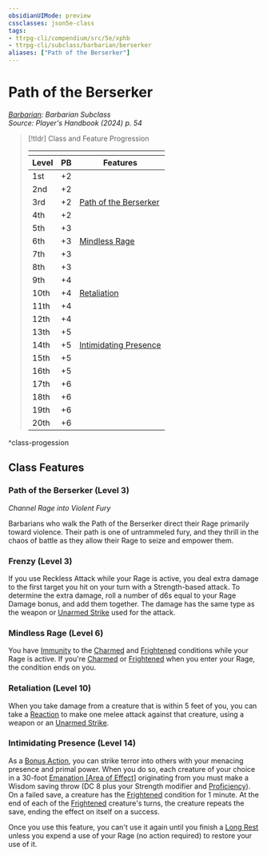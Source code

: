 ```yaml
---
obsidianUIMode: preview
cssclasses: json5e-class
tags:
- ttrpg-cli/compendium/src/5e/xphb
- ttrpg-cli/subclass/barbarian/berserker
aliases: ["Path of the Berserker"]
---
```

# Path of the Berserker
*[Barbarian](barbarian-xphb.md): Barbarian Subclass*  
*Source: Player's Handbook (2024) p. 54*  

> [!tldr] Class and Feature Progression
> 
> <table class="class-progression">
> <thead>
> <tr><th colspan='3'></th></tr>
> <tr class="class-progression"><th class"level">Level</th><th class"pb">PB</th><th class"feature">Features</th></tr>
> </thead><tbody>
> <tr class="class-progression"><td class"level">1st</td><td class"pb">+2</td><td class"feature"></td></tr>
> <tr class="class-progression"><td class"level">2nd</td><td class"pb">+2</td><td class"feature"></td></tr>
> <tr class="class-progression"><td class"level">3rd</td><td class"pb">+2</td><td class"feature"><a href='#Path%20of%20the%20Berserker%20(Level%203)'>Path of the Berserker</a></td></tr>
> <tr class="class-progression"><td class"level">4th</td><td class"pb">+2</td><td class"feature"></td></tr>
> <tr class="class-progression"><td class"level">5th</td><td class"pb">+3</td><td class"feature"></td></tr>
> <tr class="class-progression"><td class"level">6th</td><td class"pb">+3</td><td class"feature"><a href='#Mindless%20Rage%20(Level%206)'>Mindless Rage</a></td></tr>
> <tr class="class-progression"><td class"level">7th</td><td class"pb">+3</td><td class"feature"></td></tr>
> <tr class="class-progression"><td class"level">8th</td><td class"pb">+3</td><td class"feature"></td></tr>
> <tr class="class-progression"><td class"level">9th</td><td class"pb">+4</td><td class"feature"></td></tr>
> <tr class="class-progression"><td class"level">10th</td><td class"pb">+4</td><td class"feature"><a href='#Retaliation%20(Level%2010)'>Retaliation</a></td></tr>
> <tr class="class-progression"><td class"level">11th</td><td class"pb">+4</td><td class"feature"></td></tr>
> <tr class="class-progression"><td class"level">12th</td><td class"pb">+4</td><td class"feature"></td></tr>
> <tr class="class-progression"><td class"level">13th</td><td class"pb">+5</td><td class"feature"></td></tr>
> <tr class="class-progression"><td class"level">14th</td><td class"pb">+5</td><td class"feature"><a href='#Intimidating%20Presence%20(Level%2014)'>Intimidating Presence</a></td></tr>
> <tr class="class-progression"><td class"level">15th</td><td class"pb">+5</td><td class"feature"></td></tr>
> <tr class="class-progression"><td class"level">16th</td><td class"pb">+5</td><td class"feature"></td></tr>
> <tr class="class-progression"><td class"level">17th</td><td class"pb">+6</td><td class"feature"></td></tr>
> <tr class="class-progression"><td class"level">18th</td><td class"pb">+6</td><td class"feature"></td></tr>
> <tr class="class-progression"><td class"level">19th</td><td class"pb">+6</td><td class"feature"></td></tr>
> <tr class="class-progression"><td class"level">20th</td><td class"pb">+6</td><td class"feature"></td></tr>
> </tbody></table>
^class-progession


## Class Features

### Path of the Berserker (Level 3)

*Channel Rage into Violent Fury*

Barbarians who walk the Path of the Berserker direct their Rage primarily toward violence. Their path is one of untrammeled fury, and they thrill in the chaos of battle as they allow their Rage to seize and empower them.

### Frenzy (Level 3)

If you use Reckless Attack while your Rage is active, you deal extra damage to the first target you hit on your turn with a Strength-based attack. To determine the extra damage, roll a number of d6s equal to your Rage Damage bonus, and add them together. The damage has the same type as the weapon or [Unarmed Strike](3-Mechanics/CLI/rules/variant-rules/unarmed-strike-xphb.md) used for the attack.

### Mindless Rage (Level 6)

You have [Immunity](3-Mechanics/CLI/rules/variant-rules/immunity-xphb.md) to the [Charmed](3-Mechanics/CLI/rules/conditions.md#Charmed) and [Frightened](3-Mechanics/CLI/rules/conditions.md#Frightened) conditions while your Rage is active. If you're [Charmed](3-Mechanics/CLI/rules/conditions.md#Charmed) or [Frightened](3-Mechanics/CLI/rules/conditions.md#Frightened) when you enter your Rage, the condition ends on you.

### Retaliation (Level 10)

When you take damage from a creature that is within 5 feet of you, you can take a [Reaction](3-Mechanics/CLI/rules/variant-rules/reaction-xphb.md) to make one melee attack against that creature, using a weapon or an [Unarmed Strike](3-Mechanics/CLI/rules/variant-rules/unarmed-strike-xphb.md).

### Intimidating Presence (Level 14)

As a [Bonus Action](3-Mechanics/CLI/rules/variant-rules/bonus-action-xphb.md), you can strike terror into others with your menacing presence and primal power. When you do so, each creature of your choice in a 30-foot [Emanation [Area of Effect]](3-Mechanics/CLI/rules/variant-rules/emanation-area-of-effect-xphb.md) originating from you must make a Wisdom saving throw (DC 8 plus your Strength modifier and [Proficiency](3-Mechanics/CLI/rules/variant-rules/proficiency-xphb.md)). On a failed save, a creature has the [Frightened](3-Mechanics/CLI/rules/conditions.md#Frightened) condition for 1 minute. At the end of each of the [Frightened](3-Mechanics/CLI/rules/conditions.md#Frightened) creature's turns, the creature repeats the save, ending the effect on itself on a success.

Once you use this feature, you can't use it again until you finish a [Long Rest](3-Mechanics/CLI/rules/variant-rules/long-rest-xphb.md) unless you expend a use of your Rage (no action required) to restore your use of it.